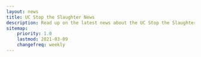 ```yaml
---
layout: news
title: UC Stop the Slaughter News
description: Read up on the latest news about the UC Stop the Slaughter campaign.
sitemap:
    priority: 1.0
    lastmod: 2021-03-09
    changefreq: weekly
---
```

